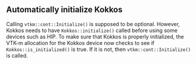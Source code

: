 ## Automatically initialize Kokkos

Calling `vtkm::cont::Initialize()` is supposed to be optional. However, Kokkos
needs to have `Kokkos::initialize()` called before using some devices such as
HIP. To make sure that Kokkos is properly initialized, the VTK-m allocation for
the Kokkos device now checks to see if `Kokkos::is_initialized()` is true. If it
is not, then `vtkm::cont::Initialize()` is called.
